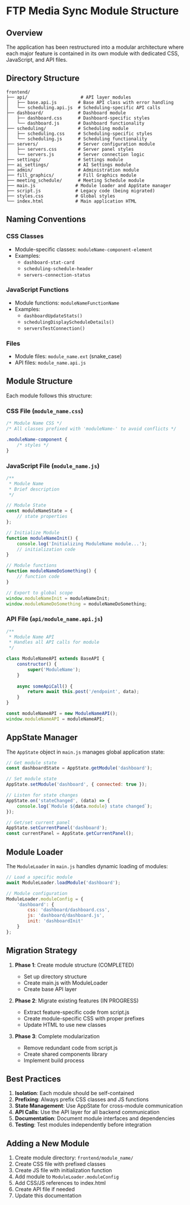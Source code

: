 # FTP Media Sync Module Structure

## Overview
The application has been restructured into a modular architecture where each major feature is contained in its own module with dedicated CSS, JavaScript, and API files.

## Directory Structure
```
frontend/
├── api/                    # API layer modules
│   ├── base.api.js        # Base API class with error handling
│   └── scheduling.api.js  # Scheduling-specific API calls
├── dashboard/             # Dashboard module
│   ├── dashboard.css      # Dashboard-specific styles
│   └── dashboard.js       # Dashboard functionality
├── scheduling/            # Scheduling module
│   ├── scheduling.css     # Scheduling-specific styles
│   └── scheduling.js      # Scheduling functionality
├── servers/               # Server configuration module
│   ├── servers.css        # Server panel styles
│   └── servers.js         # Server connection logic
├── settings/              # Settings module
├── ai_settings/           # AI Settings module
├── admin/                 # Administration module
├── fill_graphics/         # Fill Graphics module
├── meeting_schedule/      # Meeting Schedule module
├── main.js               # Module loader and AppState manager
├── script.js             # Legacy code (being migrated)
├── styles.css            # Global styles
└── index.html            # Main application HTML

```

## Naming Conventions

### CSS Classes
- Module-specific classes: `moduleName-component-element`
- Examples:
  - `dashboard-stat-card`
  - `scheduling-schedule-header`
  - `servers-connection-status`

### JavaScript Functions
- Module functions: `moduleNameFunctionName`
- Examples:
  - `dashboardUpdateStats()`
  - `schedulingDisplayScheduleDetails()`
  - `serversTestConnection()`

### Files
- Module files: `module_name.ext` (snake_case)
- API files: `module_name.api.js`

## Module Structure

Each module follows this structure:

### CSS File (`module_name.css`)
```css
/* Module Name CSS */
/* All classes prefixed with 'moduleName-' to avoid conflicts */

.moduleName-component {
    /* styles */
}
```

### JavaScript File (`module_name.js`)
```javascript
/**
 * Module Name
 * Brief description
 */

// Module State
const moduleNameState = {
    // state properties
};

// Initialize Module
function moduleNameInit() {
    console.log('Initializing ModuleName module...');
    // initialization code
}

// Module functions
function moduleNameDoSomething() {
    // function code
}

// Export to global scope
window.moduleNameInit = moduleNameInit;
window.moduleNameDoSomething = moduleNameDoSomething;
```

### API File (`api/module_name.api.js`)
```javascript
/**
 * Module Name API
 * Handles all API calls for module
 */

class ModuleNameAPI extends BaseAPI {
    constructor() {
        super('ModuleName');
    }
    
    async someApiCall() {
        return await this.post('/endpoint', data);
    }
}

const moduleNameAPI = new ModuleNameAPI();
window.moduleNameAPI = moduleNameAPI;
```

## AppState Manager

The `AppState` object in `main.js` manages global application state:

```javascript
// Get module state
const dashboardState = AppState.getModule('dashboard');

// Set module state
AppState.setModule('dashboard', { connected: true });

// Listen for state changes
AppState.on('stateChanged', (data) => {
    console.log(`Module ${data.module} state changed`);
});

// Get/set current panel
AppState.setCurrentPanel('dashboard');
const currentPanel = AppState.getCurrentPanel();
```

## Module Loader

The `ModuleLoader` in `main.js` handles dynamic loading of modules:

```javascript
// Load a specific module
await ModuleLoader.loadModule('dashboard');

// Module configuration
ModuleLoader.moduleConfig = {
    'dashboard': {
        css: 'dashboard/dashboard.css',
        js: 'dashboard/dashboard.js',
        init: 'dashboardInit'
    }
};
```

## Migration Strategy

1. **Phase 1**: Create module structure (COMPLETED)
   - Set up directory structure
   - Create main.js with ModuleLoader
   - Create base API layer

2. **Phase 2**: Migrate existing features (IN PROGRESS)
   - Extract feature-specific code from script.js
   - Create module-specific CSS with proper prefixes
   - Update HTML to use new classes

3. **Phase 3**: Complete modularization
   - Remove redundant code from script.js
   - Create shared components library
   - Implement build process

## Best Practices

1. **Isolation**: Each module should be self-contained
2. **Prefixing**: Always prefix CSS classes and JS functions
3. **State Management**: Use AppState for cross-module communication
4. **API Calls**: Use the API layer for all backend communication
5. **Documentation**: Document module interfaces and dependencies
6. **Testing**: Test modules independently before integration

## Adding a New Module

1. Create module directory: `frontend/module_name/`
2. Create CSS file with prefixed classes
3. Create JS file with initialization function
4. Add module to `ModuleLoader.moduleConfig`
5. Add CSS/JS references to index.html
6. Create API file if needed
7. Update this documentation